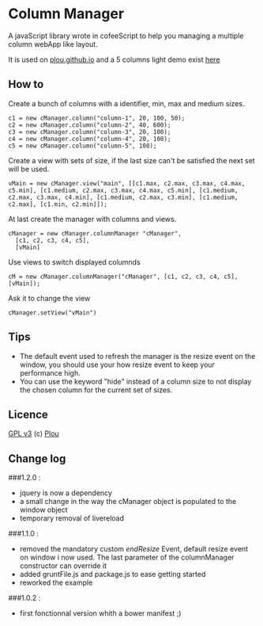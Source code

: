 # Column Manager
A javaScript library wrote in cofeeScript to help you managing a multiple column webApp like layout.

It is used on <a href="http://plou.github.com">plou.github.io</a> and a 5 columns light demo exist <a href="http://plou.github.com/demo/columnManager/">here</a>

## How to

Create a bunch of columns with a identifier, min, max and medium sizes.

    c1 = new cManager.column("column-1", 20, 100, 50);
    c2 = new cManager.column("column-2", 40, 600);
    c3 = new cManager.column("column-3", 20, 100);
    c4 = new cManager.column("column-4", 20, 100);
    c5 = new cManager.column("column-5", 100);

Create a view with sets of size, if the last size can't be satisfied the next set will be used.

    vMain = new cManager.view("main", [[c1.max, c2.max, c3.max, c4.max, c5.min], [c1.medium, c2.max, c3.max, c4.max, c5.min], [c1.medium, c2.max, c3.max, c4.min], [c1.medium, c2.max, c3.min], [c1.medium, c2.max], [c1.min, c2.min]]);

At last create the manager with columns and views.

    cManager = new cManager.columnManager "cManager",
      [c1, c2, c3, c4, c5],
      [vMain]

Use views to switch displayed columnds

    cM = new cManager.columnManager("cManager", [c1, c2, c3, c4, c5], [vMain]);

Ask it to change the view

    cManager.setView("vMain")

## Tips
- The default event used to refresh the manager is the resize event on the window, you should use your how resize event to keep your performance high.
- You can use the keyword "hide" instead of a column size to not display the chosen column for the current set of sizes.

## Licence
<a href="http://www.gnu.org/licenses/gpl-3.0.html">GPL v3</a> (c) <a href="https://twitter.com/@devPlou">Plou</a>

## Change log

###1.2.0 :
- jquery is now a dependency
- a small change in the way the cManager object is populated to the window object
- temporary removal of livereload

###1.1.0 :
- removed the mandatory custom *endResize* Event, default resize event on window i now used. The last parameter of the columnManager constructor can override it
- added gruntFile.js and package.js to ease getting started
- reworked the example

###1.0.2 :
- first fonctionnal version whith a bower manifest ;)